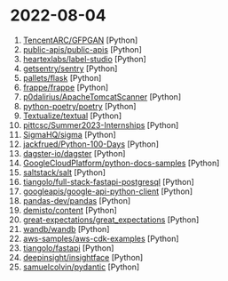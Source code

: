 # 2022-08-04

1. [TencentARC/GFPGAN](https://github.com/TencentARC/GFPGAN "GFPGAN aims at developing Practical Algorithms for Real-world Face Restoration.") [Python]
2. [public-apis/public-apis](https://github.com/public-apis/public-apis "A collective list of free APIs") [Python]
3. [heartexlabs/label-studio](https://github.com/heartexlabs/label-studio "Label Studio is a multi-type data labeling and annotation tool with standardized output format") [Python]
4. [getsentry/sentry](https://github.com/getsentry/sentry "Sentry is cross-platform application monitoring, with a focus on error reporting.") [Python]
5. [pallets/flask](https://github.com/pallets/flask "The Python micro framework for building web applications.") [Python]
6. [frappe/frappe](https://github.com/frappe/frappe "Low code web framework for real world applications, in Python and Javascript") [Python]
7. [p0dalirius/ApacheTomcatScanner](https://github.com/p0dalirius/ApacheTomcatScanner "A python script to scan for Apache Tomcat server vulnerabilities.") [Python]
8. [python-poetry/poetry](https://github.com/python-poetry/poetry "Python dependency management and packaging made easy.") [Python]
9. [Textualize/textual](https://github.com/Textualize/textual "Textual is a TUI (Text User Interface) framework for Python inspired by modern web development.") [Python]
10. [pittcsc/Summer2023-Internships](https://github.com/pittcsc/Summer2023-Internships "Collection of Summer 2023 tech internships!") [Python]
11. [SigmaHQ/sigma](https://github.com/SigmaHQ/sigma "Generic Signature Format for SIEM Systems") [Python]
12. [jackfrued/Python-100-Days](https://github.com/jackfrued/Python-100-Days "Python - 100天从新手到大师") [Python]
13. [dagster-io/dagster](https://github.com/dagster-io/dagster "An orchestration platform for the development, production, and observation of data assets.") [Python]
14. [GoogleCloudPlatform/python-docs-samples](https://github.com/GoogleCloudPlatform/python-docs-samples "Code samples used on cloud.google.com") [Python]
15. [saltstack/salt](https://github.com/saltstack/salt "Software to automate the management and configuration of any infrastructure or application at scale. Get access to the Salt software package repository here:") [Python]
16. [tiangolo/full-stack-fastapi-postgresql](https://github.com/tiangolo/full-stack-fastapi-postgresql "Full stack, modern web application generator. Using FastAPI, PostgreSQL as database, Docker, automatic HTTPS and more.") [Python]
17. [googleapis/google-api-python-client](https://github.com/googleapis/google-api-python-client "🐍 The official Python client library for Google's discovery based APIs.") [Python]
18. [pandas-dev/pandas](https://github.com/pandas-dev/pandas "Flexible and powerful data analysis / manipulation library for Python, providing labeled data structures similar to R data.frame objects, statistical functions, and much more") [Python]
19. [demisto/content](https://github.com/demisto/content "Demisto is now Cortex XSOAR. Automate and orchestrate your Security Operations with Cortex XSOAR's ever-growing Content Repository. Pull Requests are always welcome and highly appreciated!") [Python]
20. [great-expectations/great_expectations](https://github.com/great-expectations/great_expectations "Always know what to expect from your data.") [Python]
21. [wandb/wandb](https://github.com/wandb/wandb "🔥 A tool for visualizing and tracking your machine learning experiments. This repo contains the CLI and Python API.") [Python]
22. [aws-samples/aws-cdk-examples](https://github.com/aws-samples/aws-cdk-examples "Example projects using the AWS CDK") [Python]
23. [tiangolo/fastapi](https://github.com/tiangolo/fastapi "FastAPI framework, high performance, easy to learn, fast to code, ready for production") [Python]
24. [deepinsight/insightface](https://github.com/deepinsight/insightface "State-of-the-art 2D and 3D Face Analysis Project") [Python]
25. [samuelcolvin/pydantic](https://github.com/samuelcolvin/pydantic "Data parsing and validation using Python type hints") [Python]
